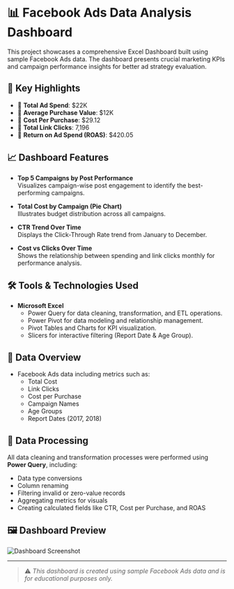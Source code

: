 # 📊 Facebook Ads Data Analysis Dashboard

This project showcases a comprehensive Excel Dashboard built using sample Facebook Ads data. The dashboard presents crucial marketing KPIs and campaign performance insights for better ad strategy evaluation.

## 📌 Key Highlights

- 🔷 **Total Ad Spend**: $22K  
- 🔷 **Average Purchase Value**: $12K  
- 🔷 **Cost Per Purchase**: $29.12  
- 🔷 **Total Link Clicks**: 7,196  
- 🔷 **Return on Ad Spend (ROAS)**: $420.05

## 📈 Dashboard Features

- **Top 5 Campaigns by Post Performance**  
  Visualizes campaign-wise post engagement to identify the best-performing campaigns.

- **Total Cost by Campaign (Pie Chart)**  
  Illustrates budget distribution across all campaigns.

- **CTR Trend Over Time**  
  Displays the Click-Through Rate trend from January to December.

- **Cost vs Clicks Over Time**  
  Shows the relationship between spending and link clicks monthly for performance analysis.

## 🛠️ Tools & Technologies Used

- **Microsoft Excel**
  - Power Query for data cleaning, transformation, and ETL operations.
  - Power Pivot for data modeling and relationship management.
  - Pivot Tables and Charts for KPI visualization.
  - Slicers for interactive filtering (Report Date & Age Group).

## 📂 Data Overview

- Facebook Ads data including metrics such as:
  - Total Cost
  - Link Clicks
  - Cost per Purchase
  - Campaign Names
  - Age Groups
  - Report Dates (2017, 2018)

## 🧹 Data Processing

All data cleaning and transformation processes were performed using **Power Query**, including:

- Data type conversions  
- Column renaming  
- Filtering invalid or zero-value records  
- Aggregating metrics for visuals  
- Creating calculated fields like CTR, Cost per Purchase, and ROAS

## 🖼️ Dashboard Preview

![Dashboard Screenshot](af4b8cb7-b859-41c8-9635-33154155e137.png)

---

> ⚠️ *This dashboard is created using sample Facebook Ads data and is for educational purposes only.*

